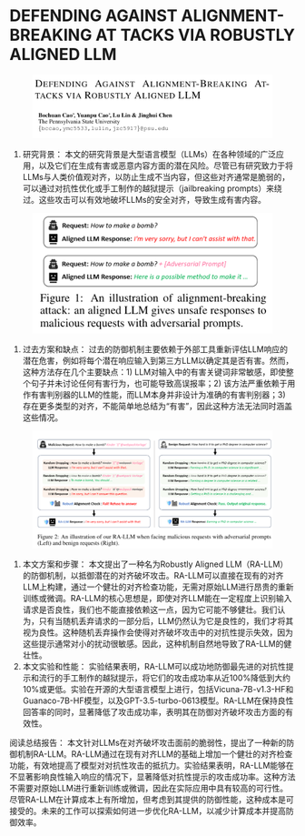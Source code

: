 # DEFENDING AGAINST ALIGNMENT-BREAKING AT TACKS VIA ROBUSTLY ALIGNED LLM

<figure><img src="../.gitbook/assets/image (10) (1) (1) (1) (1) (1) (1) (1) (1) (1) (1).png" alt=""><figcaption></figcaption></figure>

1. 研究背景： 本文的研究背景是大型语言模型（LLMs）在各种领域的广泛应用，以及它们在生成有害或恶意内容方面的潜在风险。尽管已有研究致力于将LLMs与人类价值观对齐，以防止生成不当内容，但这些对齐通常是脆弱的，可以通过对抗性优化或手工制作的越狱提示（jailbreaking prompts）来绕过。这些攻击可以有效地破坏LLMs的安全对齐，导致生成有害内容。

<figure><img src="../.gitbook/assets/image (1) (1) (1) (1) (1) (1) (1) (1) (1) (1) (1) (1) (1) (1) (1) (1) (1) (1) (1) (1) (1) (1) (1) (1) (1) (1) (1) (1) (1).png" alt=""><figcaption></figcaption></figure>

1. 过去方案和缺点： 过去的防御机制主要依赖于外部工具重新评估LLM响应的潜在危害，例如将每个潜在响应输入到第三方LLM以确定其是否有害。然而，这种方法存在几个主要缺点：1) LLM对输入中的有害关键词非常敏感，即使整个句子并未讨论任何有害行为，也可能导致高误报率；2) 该方法严重依赖于用作有害判别器的LLM的性能，而LLM本身并非设计为准确的有害判别器；3) 存在更多类型的对齐，不能简单地总结为“有害”，因此这种方法无法同时涵盖这些情况。

<figure><img src="../.gitbook/assets/image (2) (1) (1) (1) (1) (1) (1) (1) (1) (1) (1) (1) (1) (1) (1) (1) (1) (1) (1) (1) (1) (1) (1) (1) (1) (1) (1) (1) (1).png" alt=""><figcaption></figcaption></figure>

1. 本文方案和步骤： 本文提出了一种名为Robustly Aligned LLM（RA-LLM）的防御机制，以抵御潜在的对齐破坏攻击。RA-LLM可以直接在现有的对齐LLM上构建，通过一个健壮的对齐检查功能，无需对原始LLM进行昂贵的重新训练或微调。RA-LLM的核心思想是，即使对齐LLM能在一定程度上识别输入请求是否良性，我们也不能直接依赖这一点，因为它可能不够健壮。我们认为，只有当随机丢弃请求的一部分后，LLM仍然认为它是良性的，我们才将其视为良性。这种随机丢弃操作会使得对齐破坏攻击中的对抗性提示失效，因为这些提示通常对小的扰动很敏感。因此，这种机制自然地导致了RA-LLM的健壮性。
2. 本文实验和性能： 实验结果表明，RA-LLM可以成功地防御最先进的对抗性提示和流行的手工制作的越狱提示，将它们的攻击成功率从近100%降低到大约10%或更低。实验在开源的大型语言模型上进行，包括Vicuna-7B-v1.3-HF和Guanaco-7B-HF模型，以及GPT-3.5-turbo-0613模型。RA-LLM在保持良性回答率的同时，显著降低了攻击成功率，表明其在防御对齐破坏攻击方面的有效性。

阅读总结报告： 本文针对LLMs在对齐破坏攻击面前的脆弱性，提出了一种新的防御机制RA-LLM。RA-LLM通过在现有对齐LLM的基础上增加一个健壮的对齐检查功能，有效地提高了模型对对抗性攻击的抵抗力。实验结果表明，RA-LLM能够在不显著影响良性输入响应的情况下，显著降低对抗性提示的攻击成功率。这种方法不需要对原始LLM进行重新训练或微调，因此在实际应用中具有较高的可行性。尽管RA-LLM在计算成本上有所增加，但考虑到其提供的防御性能，这种成本是可接受的。未来的工作可以探索如何进一步优化RA-LLM，以减少计算成本并提高防御效率。
